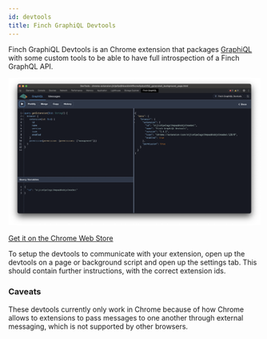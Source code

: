 ```yaml
---
id: devtools
title: Finch GraphiQL Devtools
---
```


Finch GraphiQL Devtools is an Chrome extension that packages [GraphiQL](https://github.com/graphql/graphiql/tree/main/packages/graphiql) with some custom tools to be able to have full introspection of a Finch GraphQL API.

![Finch GraphiQL Screen Shot](/img/devtools-screen-shot.png)

[Get it on the Chrome Web Store](https://chrome.google.com/webstore/detail/finch-graphiql-devtools/ncphbokbnlcnikepjhngegjimgikpgeg?hl=en&authuser=1)

To setup the devtools to communicate with your extension, open up the devtools on a page or background script and open up the settings tab. This should contain further instructions, with the correct extension ids.

### Caveats

These devtools currently only work in Chrome because of how Chrome allows to extensions to pass messages to one another through external messaging, which is not supported by other browsers.
